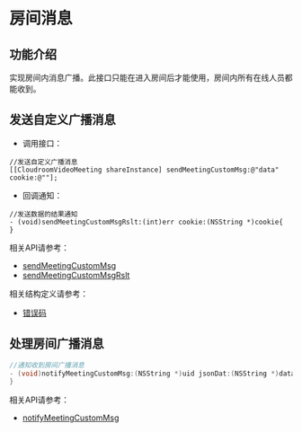 # 房间消息

## 功能介绍

实现房间内消息广播。此接口只能在进入房间后才能使用，房间内所有在线人员都能收到。


<h2 id=sendMeetingCustomMsg>发送自定义广播消息</h2>

- 调用接口：
```  oc
//发送自定义广播消息
[[CloudroomVideoMeeting shareInstance] sendMeetingCustomMsg:@"data" cookie:@""];
```
- 回调通知：

```  oc
//发送数据的结果通知
- (void)sendMeetingCustomMsgRslt:(int)err cookie:(NSString *)cookie{
}
```

相关API请参考：
* [sendMeetingCustomMsg](Apis.md#sendMeetingCustomMsg)
* [sendMeetingCustomMsgRslt](Apis.md#sendMeetingCustomMsgRslt)

相关结构定义请参考：
* [错误码](Constant.md#CRVIDEOSDK_ERR_DEF)


## 处理房间广播消息


```cpp
//通知收到房间广播消息
- (void)notifyMeetingCustomMsg:(NSString *)uid jsonDat:(NSString *)data{
}
```

相关API请参考：
* [notifyMeetingCustomMsg](Apis.md#notifyMeetingCustomMsg)



